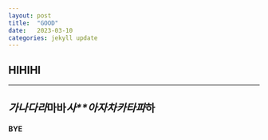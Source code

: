```yaml
---
layout: post
title:  "GOOD"
date:   2023-03-10 
categories: jekyll update
---
```

## HIHIHI
---
***가나다라***마바*사**아자차카타파*하
---
#### BYE
